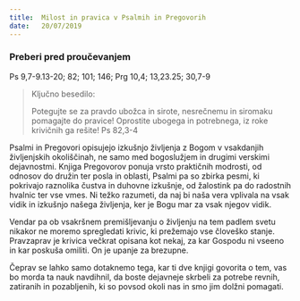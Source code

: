 ```yaml
---
title:  Milost in pravica v Psalmih in Pregovorih
date:   20/07/2019
---
```


### Preberi pred proučevanjem
Ps 9,7-9.13-20; 82; 101; 146; Prg 10,4; 13,23.25; 30,7-9

> <p>Ključno besedilo:</p>
>  Potegujte se za pravdo ubožca in sirote, nesrečnemu in siromaku pomagajte do pravice! Oprostite ubogega in potrebnega, iz roke krivičnih ga rešite! Ps 82,3-4

Psalmi in Pregovori opisujejo izkušnjo življenja z Bogom v vsakdanjih življenjskih okoliščinah, ne samo med bogoslužjem in drugimi verskimi dejavnostmi. Knjiga Pregovorov ponuja vrsto praktičnih modrosti, od odnosov do družin ter posla in oblasti, Psalmi pa so zbirka pesmi, ki pokrivajo raznolika čustva in duhovne izkušnje, od žalostink pa do radostnih hvalnic ter vse vmes. Ni težko razumeti, da naj bi naša vera vplivala na vsak vidik in izkušnjo našega življenja, ker je Bogu mar za vsak njegov vidik.

Vendar pa ob vsakršnem premišljevanju o življenju na tem padlem svetu nikakor ne moremo spregledati krivic, ki prežemajo vse človeško stanje. Pravzaprav je krivica večkrat opisana kot nekaj, za kar Gospodu ni vseeno in kar poskuša omiliti. On je upanje za brezupne.

Čeprav se lahko samo dotaknemo tega, kar ti dve knjigi govorita o tem, vas bo morda ta nauk navdihnil, da boste dejavneje skrbeli za potrebe revnih, zatiranih in pozabljenih, ki so povsod okoli nas in smo jim dolžni pomagati.
